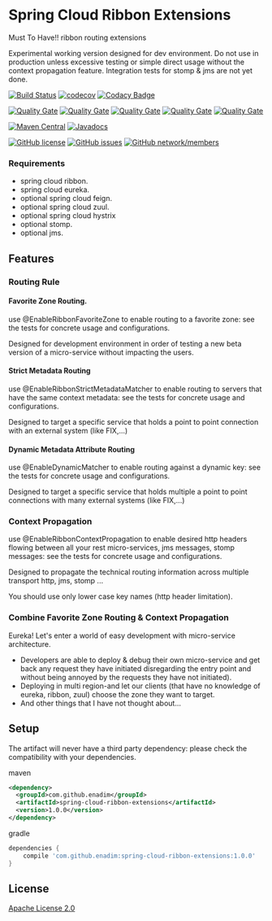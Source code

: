 # Spring Cloud Ribbon Extensions
Must To Have!! ribbon routing extensions

Experimental working version designed for dev environment.
Do not use in production unless excessive testing or simple direct usage without the context propagation feature.
Integration tests for stomp & jms are not yet done.

[![Build Status](https://travis-ci.org/enadim/spring-cloud-ribbon-extensions.svg?branch=master)](https://travis-ci.org/enadim/spring-cloud-ribbon-extensions)
[![codecov](https://codecov.io/gh/enadim/spring-cloud-ribbon-extensions/branch/master/graph/badge.svg)](https://codecov.io/gh/enadim/spring-cloud-ribbon-extensions)
[![Codacy Badge](https://api.codacy.com/project/badge/Grade/bf7e3455f2894da19b1e250173c9ace1)](https://www.codacy.com/app/enadim/spring-cloud-ribbon-extensions?utm_source=github.com&amp;utm_medium=referral&amp;utm_content=enadim/spring-cloud-ribbon-extensions&amp;utm_campaign=Badge_Grade)

[![Quality Gate](https://sonarcloud.io/api/badges/measure?key=enadim:spring-cloud-ribbon-extensions:master&metric=reliability_rating)](https://sonarcloud.io/component_measures?id=enadim%3Aspring-cloud-ribbon-extensions%3Amaster&metric=reliability_rating)
[![Quality Gate](https://sonarcloud.io/api/badges/measure?key=enadim:spring-cloud-ribbon-extensions:master&metric=security_rating)](https://sonarcloud.io/component_measures?id=enadim%3Aspring-cloud-ribbon-extensions%3Amaster&metric=security_rating)
[![Quality Gate](https://sonarcloud.io/api/badges/measure?key=enadim:spring-cloud-ribbon-extensions:master&metric=sqale_rating)](https://sonarcloud.io/component_measures?id=enadim%3Aspring-cloud-ribbon-extensions%3Amaster&metric=sqale_rating)
[![Quality Gate](https://sonarcloud.io/api/badges/measure?key=enadim:spring-cloud-ribbon-extensions:master&metric=coverage)](https://sonarcloud.io/component_measures?id=enadim%3Aspring-cloud-ribbon-extensions%3Amaster&metric=Coverage)
[![Quality Gate](https://sonarcloud.io/api/badges/measure?key=enadim:spring-cloud-ribbon-extensions:master&metric=duplicated_lines_density)](https://sonarcloud.io/component_measures?id=enadim%3Aspring-cloud-ribbon-extensions%3Amaster&metric=Duplications)

[![Maven Central](https://img.shields.io/maven-central/v/enadim/spring-cloud-ribbon-extensions.svg)](http://search.maven.org/#artifactdetails%7Ccom.github.enadim%7Cspring-cloud-ribbon-extensions%7C1.1.0-SNAPSHOT%7C)
[![Javadocs](http://www.javadoc.io/badge/com.github.enadim/spring-cloud-ribbon-extensions.svg)](http://www.javadoc.io/doc/com.github.enadim/spring-cloud-ribbon-extensions)

[![GitHub license](https://img.shields.io/github/license/enadim/spring-cloud-ribbon-extensions.svg)](https://github.com/enadim/spring-cloud-ribbon-extensions/master/LICENSE)
[![GitHub issues](https://img.shields.io/github/issues/enadim/spring-cloud-ribbon-extensions.svg)](https://github.com/enadim/spring-cloud-ribbon-extensions/issues)
[![GitHub network/members](https://img.shields.io/github/forks/enadim/spring-cloud-ribbon-extensions.svg)](https://github.com/enadim/spring-cloud-ribbon-extensions/network/members)

### Requirements
* spring cloud ribbon.
* spring cloud eureka.
* optional spring cloud feign.
* optional spring cloud zuul.
* optional spring cloud hystrix
* optional stomp.
* optional jms.


## Features

### Routing Rule
#### Favorite Zone Routing.
use @EnableRibbonFavoriteZone to enable routing to a favorite zone: see the tests for concrete usage and configurations.

Designed for development environment in order of testing a new beta version of a micro-service without impacting the users.

#### Strict Metadata Routing
use @EnableRibbonStrictMetadataMatcher to enable routing to servers that have the same context metadata: see the tests for concrete usage and configurations.

Designed to target a specific service that holds a point to point connection with an external system (like FIX,...)


#### Dynamic Metadata Attribute Routing
use @EnableDynamicMatcher to enable routing against a dynamic key: see the tests for concrete usage and configurations.

Designed to target a specific service that holds multiple a point to point connections with many external systems (like FIX,...)

### Context Propagation
use @EnableRibbonContextPropagation to enable desired http headers flowing between all your rest micro-services, jms messages, stomp messages: see the tests for concrete usage and configurations.

Designed to propagate the technical routing information across multiple transport http, jms, stomp ...

You should use only lower case key names (http header limitation).

### Combine Favorite Zone Routing & Context Propagation
Eureka! Let's enter a world of easy development with micro-service architecture.
* Developers are able to deploy & debug their own micro-service and get back any request they have initiated disregarding the entry point and without being annoyed by the requests they have not initiated).
* Deploying in multi region-and let our clients (that have no knowledge of eureka, ribbon, zuul) choose the zone they want to target.
* And other things that I have not thought about...

## Setup
The artifact will never have a third party dependency: please check the compatibility with your dependencies.

maven
```xml
<dependency>
  <groupId>com.github.enadim</groupId>
  <artifactId>spring-cloud-ribbon-extensions</artifactId>
  <version>1.0.0</version>
</dependency>
```

gradle
```gradle
dependencies {
    compile 'com.github.enadim:spring-cloud-ribbon-extensions:1.0.0'
}
```

## License

[Apache License 2.0](https://www.apache.org/licenses/LICENSE-2.0)
